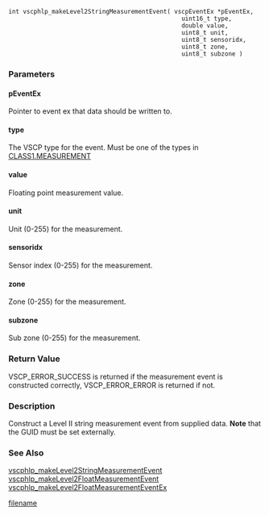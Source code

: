 

```clike
int vscphlp_makeLevel2StringMeasurementEvent( vscpEventEx *pEventEx, 
                                                uint16_t type,
                                                double value,
                                                uint8_t unit,
                                                uint8_t sensoridx,
                                                uint8_t zone,
                                                uint8_t subzone )
```

### Parameters

#### pEventEx
Pointer to event ex that data should be written to.

#### type
The VSCP type for the event. Must be one of the types in [CLASS1.MEASUREMENT](https://grodansparadis.gitbooks.io/the-vscp-specification/class1.measurement.html)

#### value
Floating point measurement value.

#### unit
Unit (0-255) for the measurement.

#### sensoridx
Sensor index (0-255) for the measurement.

#### zone
Zone (0-255) for the measurement.

#### subzone
Sub zone (0-255) for the measurement. 

### Return Value
VSCP_ERROR_SUCCESS is returned if the measurement event is constructed correctly, VSCP_ERROR_ERROR is returned if not. 

### Description
Construct a Level II string measurement event from supplied data. **Note** that the GUID must be set externally. 

### See Also
[vscphlp_makeLevel2StringMeasurementEvent](vscphlp_makelevel2stringmeasurementevent.md)
[vscphlp_makeLevel2FloatMeasurementEvent](vscphlp_makelevel2floatmeasurementevent.md)
[vscphlp_makeLevel2FloatMeasurementEventEx](vscphlp_makelevel2floatmeasurementeventex.md)



[filename](./bottom_copyright.md ':include')